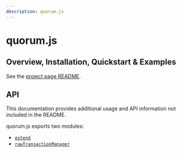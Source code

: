 ```yaml
---
description: quorum.js
---
```


# quorum.js

## Overview, Installation, Quickstart & Examples

See the [project page README](https://github.com/ConsenSys/quorum.js).

## API

This documentation provides additional usage and API information not included in the README.

quorum.js exports two modules:

* [`extend`](extend.md)
* [`rawTransactionManager`](RawTransactionManager.md)
